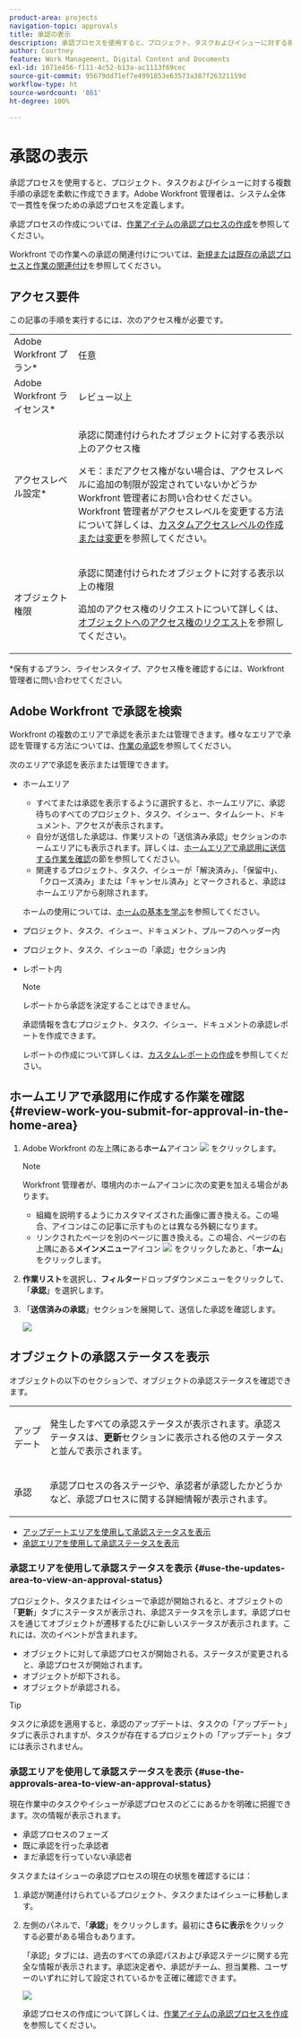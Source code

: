 ```yaml
---
product-area: projects
navigation-topic: approvals
title: 承認の表示
description: 承認プロセスを使用すると、プロジェクト、タスクおよびイシューに対する複数手順の承認を柔軟に作成できます。Adobe Workfront 管理者は、システム全体で一貫性を保つための承認プロセスを定義します。
author: Courtney
feature: Work Management, Digital Content and Documents
exl-id: 1071e456-f111-4c52-b13a-ac1113f69cec
source-git-commit: 95679dd71ef7e4991853e63573a387f26321159d
workflow-type: ht
source-wordcount: '861'
ht-degree: 100%

---
```


# 承認の表示

承認プロセスを使用すると、プロジェクト、タスクおよびイシューに対する複数手順の承認を柔軟に作成できます。Adobe Workfront 管理者は、システム全体で一貫性を保つための承認プロセスを定義します。

承認プロセスの作成については、[作業アイテムの承認プロセスの作成](../../administration-and-setup/customize-workfront/configure-approval-milestone-processes/create-approval-processes.md)を参照してください。

Workfront での作業への承認の関連付けについては、[新規または既存の承認プロセスと作業の関連付け](../../review-and-approve-work/manage-approvals/associate-approval-with-work.md)を参照してください。

## アクセス要件

この記事の手順を実行するには、次のアクセス権が必要です。

<table style="table-layout:auto"> 
 <col> 
 <col> 
 <tbody> 
  <tr> 
   <td role="rowheader">Adobe Workfront プラン*</td> 
   <td> <p>任意</p> </td> 
  </tr> 
  <tr> 
   <td role="rowheader">Adobe Workfront ライセンス*</td> 
   <td> <p>レビュー以上</p> </td> 
  </tr> 
  <tr> 
   <td role="rowheader">アクセスレベル設定*</td> 
   <td> <p>承認に関連付けられたオブジェクトに対する表示以上のアクセス権</p> <p>メモ：まだアクセス権がない場合は、アクセスレベルに追加の制限が設定されていないかどうか Workfront 管理者にお問い合わせください。Workfront 管理者がアクセスレベルを変更する方法について詳しくは、<a href="../../administration-and-setup/add-users/configure-and-grant-access/create-modify-access-levels.md" class="MCXref xref">カスタムアクセスレベルの作成または変更</a>を参照してください。</p> </td> 
  </tr> 
  <tr> 
   <td role="rowheader">オブジェクト権限</td> 
   <td> <p>承認に関連付けられたオブジェクトに対する表示以上の権限</p> <p>追加のアクセス権のリクエストについて詳しくは、<a href="../../workfront-basics/grant-and-request-access-to-objects/request-access.md" class="MCXref xref">オブジェクトへのアクセス権のリクエスト</a>を参照してください。</p> </td> 
  </tr> 
 </tbody> 
</table>

&#42;保有するプラン、ライセンスタイプ、アクセス権を確認するには、Workfront 管理者に問い合わせてください。

## Adobe Workfront で承認を検索

Workfront の複数のエリアで承認を表示または管理できます。様々なエリアで承認を管理する方法については、[作業の承認](../../review-and-approve-work/manage-approvals/approving-work.md)を参照してください。

次のエリアで承認を表示または管理できます。

* ホームエリア

   * すべてまたは承認を表示するように選択すると、ホームエリアに、承認待ちのすべてのプロジェクト、タスク、イシュー、タイムシート、ドキュメント、アクセスが表示されます。
   * 自分が送信した承認は、作業リストの「送信済み承認」セクションのホームエリアにも表示されます。詳しくは、[ホームエリアで承認用に送信する作業を確認](#review-work-you-submit-for-approval-in-the-home-area)の節を参照してください。
   * 関連するプロジェクト、タスク、イシューが「解決済み」、「保留中」、「クローズ済み」または「キャンセル済み」とマークされると、承認はホームエリアから削除されます。

  ホームの使用については、[ホームの基本を学ぶ](../../workfront-basics/using-home/using-the-home-area/get-started-with-home.md)を参照してください。

* プロジェクト、タスク、イシュー、ドキュメント、プルーフのヘッダー内
* プロジェクト、タスク、イシューの「承認」セクション内
* レポート内

  >[!NOTE]
  >
  >レポートから承認を決定することはできません。

  承認情報を含むプロジェクト、タスク、イシュー、ドキュメントの承認レポートを作成できます。

  レポートの作成について詳しくは、[カスタムレポートの作成](../../reports-and-dashboards/reports/creating-and-managing-reports/create-custom-report.md)を参照してください。

## ホームエリアで承認用に作成する作業を確認 {#review-work-you-submit-for-approval-in-the-home-area}

1. Adobe Workfront の左上隅にある&#x200B;**ホーム**&#x200B;アイコン ![](assets/home-icon-30x29.png) をクリックします。

   >[!NOTE]
   >
   >Workfront 管理者が、環境内のホームアイコンに次の変更を加える場合があります。
   >
   >* 組織を説明するようにカスタマイズされた画像に置き換える。この場合、アイコンはこの記事に示すものとは異なる外観になります。
   >* リンクされたページを別のページに置き換える。この場合、ページの右上隅にある&#x200B;**メインメニュー**&#x200B;アイコン ![](assets/main-menu-icon.png) をクリックしたあと、「**ホーム**」をクリックします。

1. **作業リスト**&#x200B;を選択し、**フィルター**&#x200B;ドロップダウンメニューをクリックして、「**承認**」を選択します。
1. 「**送信済みの承認**」セクションを展開して、送信した承認を確認します。

   ![](assets/approvals-submitted-section-in-home-nwe-350x401.png)

## オブジェクトの承認ステータスを表示

オブジェクトの以下のセクションで、オブジェクトの承認ステータスを確認できます。

<table style="table-layout:auto"> 
 <col> 
 <col> 
 <tbody> 
  <tr> 
   <td role="rowheader">アップデート </td> 
   <td> <p>発生したすべての承認ステータスが表示されます。承認ステータスは、<strong>更新</strong>セクションに表示される他のステータスと並んで表示されます。</p> </td> 
  </tr> 
  <tr> 
   <td role="rowheader">承認</td> 
   <td> <p>承認プロセスの各ステージや、承認者が承認したかどうかなど、承認プロセスに関する詳細情報が表示されます。</p> </td> 
  </tr> 
 </tbody> 
</table>

* [アップデートエリアを使用して承認ステータスを表示](#use-the-updates-area-to-view-an-approval-status)
* [承認エリアを使用して承認ステータスを表示](#use-the-approvals-area-to-view-an-approval-status)

### 承認エリアを使用して承認ステータスを表示 {#use-the-updates-area-to-view-an-approval-status}

プロジェクト、タスクまたはイシューで承認が開始されると、オブジェクトの「**更新**」タブにステータスが表示され、承認ステータスを示します。承認プロセスを通じてオブジェクトが遷移するたびに新しいステータスが表示されます。これには、次のイベントが含まれます。

* オブジェクトに対して承認プロセスが開始される。ステータスが変更されると、承認プロセスが開始されます。
* オブジェクトが却下される。
* オブジェクトが承認される。

>[!TIP]
>
>タスクに承認を適用すると、承認のアップデートは、タスクの「アップデート」タブに表示されますが、タスクが存在するプロジェクトの「アップデート」タブには表示されません。

### 承認エリアを使用して承認ステータスを表示 {#use-the-approvals-area-to-view-an-approval-status}

現在作業中のタスクやイシューが承認プロセスのどこにあるかを明確に把握できます。次の情報が表示されます。

* 承認プロセスのフェーズ
* 既に承認を行った承認者
* まだ承認を行っていない承認者

タスクまたはイシューの承認プロセスの現在の状態を確認するには：

1. 承認が関連付けられているプロジェクト、タスクまたはイシューに移動します。
1. 左側のパネルで、「**承認**」をクリックします。最初に&#x200B;**さらに表示**&#x200B;をクリックする必要がある場合もあります。

   「承認」タブには、過去のすべての承認パスおよび承認ステージに関する完全な情報が表示されます。承認決定者や、承認がチーム、担当業務、ユーザーのいずれに対して設定されているかを正確に確認できます。

   ![](assets/approvals-tab-expanded-on-issue-nwe-350x320.png)

   承認プロセスの作成について詳しくは、[作業アイテムの承認プロセスを作成](../../administration-and-setup/customize-workfront/configure-approval-milestone-processes/create-approval-processes.md)を参照してください。
